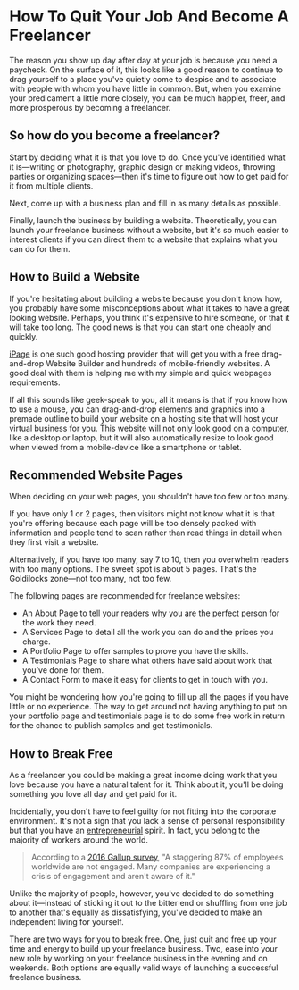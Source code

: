 # How To Quit Your Job And Become A Freelancer

The reason you show up day after day at your job is because you need a paycheck. On the surface of it, this looks like a good reason to continue to drag yourself to a place you've quietly come to despise and to associate with people with whom you have little in common. But, when you examine your predicament a little more closely, you can be much happier, freer, and more prosperous by becoming a freelancer.

## So how do you become a freelancer?

Start by deciding what it is that you love to do. Once you've identified what it is—writing or photography, graphic design or making videos, throwing parties or organizing spaces—then it's time to figure out how to get paid for it from multiple clients.

Next, come up with a business plan and fill in as many details as possible. 

Finally, launch the business by building a website. Theoretically, you can launch your freelance business without a website, but it's so much easier to interest clients if you can direct them to a website that explains what you can do for them.


## How to Build a Website

If you're hesitating about building a website because you don't know how, you probably have some misconceptions about what it takes to have a great looking website. Perhaps, you think it's expensive to hire someone, or that it will take too long. The good news is that you can start one cheaply and quickly.

<a href="https://www.ipage.com/web-hosting">iPage</a> is one such good hosting provider that will get you with a free drag-and-drop Website Builder and hundreds of mobile-friendly websites. A good deal with them is helping me with my simple and quick webpages requirements.

If all this sounds like geek-speak to you, all it means is that if you know how to use a mouse, you can drag-and-drop elements and graphics into a premade outline to build your website on a hosting site that will host your virtual business for you. This website will not only look good on a computer, like a desktop or laptop, but it will also automatically resize to look good when viewed from a mobile-device like a smartphone or tablet.

## Recommended Website Pages

When deciding on your web pages, you shouldn't have too few or too many.

If you have only 1 or 2 pages, then visitors might not know what it is that you're offering because each page will be too densely packed with information and people tend to scan rather than read things in detail when they first visit a website. 

Alternatively, if you have too many, say 7 to 10, then you overwhelm readers with too many options. The sweet spot is about 5 pages. That's the Goldilocks zone—not too many, not too few.

The following pages are recommended for freelance websites:

- An About Page to tell your readers why you are the perfect person for the work they need.
- A Services Page to detail all the work you can do and the prices you charge.
- A Portfolio Page to offer samples to prove you have the skills.
- A Testimonials Page to share what others have said about work that you’ve done for them.
- A Contact Form to make it easy for clients to get in touch with you.

You might be wondering how you're going to fill up all the pages if you have little or no experience. The way to get around not having anything to put on your portfolio page and testimonials page is to do some free work in return for the chance to publish samples and get testimonials.

## How to Break Free

As a freelancer you could be making a great income doing work that you love because you have a natural talent for it. Think about it, you'll be doing something you love all day and get paid for it.

Incidentally, you don't have to feel guilty for not fitting into the corporate environment. It's not a sign that you lack a sense of personal responsibility but that you have an <a href="/2016/are-you-a-freelancer-an-entrepreneur-or-a-salesperson/">entrepreneurial</a> spirit. In fact, you belong to the majority of workers around the world.

> According to a <a href="http://www.gallup.com/services/190118/engaged-workplace.aspx">2016 Gallup survey</a>, "A staggering 87% of employees worldwide are not engaged. Many companies are experiencing a crisis of engagement and aren't aware of it."

Unlike the majority of people, however, you've decided to do something about it—instead of sticking it out to the bitter end or shuffling from one job to another that's equally as dissatisfying, you've decided to make an independent living for yourself.

There are two ways for you to break free. One, just quit and free up your time and energy to build up your freelance business. Two, ease into your new role by working on your freelance business in the evening and on weekends. Both options are equally valid ways of launching a successful freelance business.